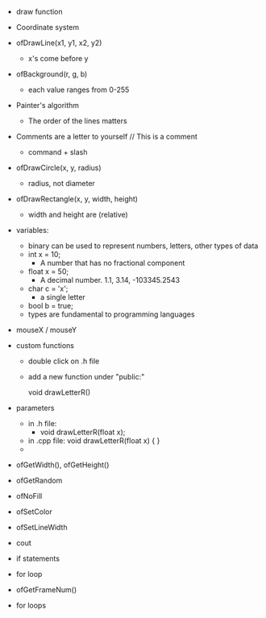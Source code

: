 - draw function
- Coordinate system
- ofDrawLine(x1, y1, x2, y2)
  - x's come before y
- ofBackground(r, g, b)
  - each value ranges from 0-255
- Painter's algorithm
  - The order of the lines matters
- Comments are a letter to yourself
  // This is a comment
  - command + slash
- ofDrawCircle(x, y, radius)
  - radius, not diameter
- ofDrawRectangle(x, y, width, height)
  - width and height are (relative)
- variables:
  - binary can be used to represent numbers, letters, other types of data
  - int x = 10;
    - A number that has no fractional component
  - float x = 50;
    - A decimal number. 1.1, 3.14, -103345.2543
  - char c = 'x';
    - a single letter
  - bool b = true;
  - types are fundamental to programming languages
- mouseX / mouseY
- custom functions
  - double click on .h file
  - add a new function under "public:"

      void drawLetterR()

- parameters
  - in .h file:
    - void drawLetterR(float x);
  - in .cpp file:
    void drawLetterR(float x) {
    }
  - 

- ofGetWidth(), ofGetHeight()
- ofGetRandom
- ofNoFill
- ofSetColor
- ofSetLineWidth
- cout
- if statements
- for loop
- ofGetFrameNum()
- for loops
